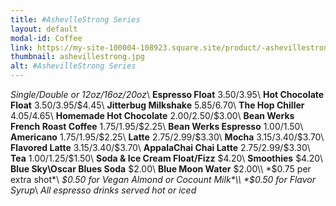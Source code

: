 ```yaml
---
title: #AshevlleStrong Series
layout: default
modal-id: Coffee 
link: https://my-site-100004-108923.square.site/product/-ashevillestrong-series/218?cs=true
thumbnail: ashevillestrong.jpg
alt: #AshevilleStrong Series
---
```

*Single/Double or 12oz/16oz/20oz*\\
**Espresso Float** $3.50/$3.95\\
**Hot Chocolate Float** $3.50/$3.95/$4.45\\
**Jitterbug Milkshake** $5.85/$6.70\\
**The Hop Chiller** $4.05/$4.65\\
**Homemade Hot Chocolate** $2.00/$2.50/$3.00\\
**Bean Werks French Roast Coffee** $1.75/$1.95/$2.25\\
**Bean Werks Espresso** $1.00/$1.50\\
**Americano** $1.75/$1.95/$2.25\\
**Latte** $2.75/$2.99/$3.30\\
**Mocha** $3.15/$3.40/$3.70\\
**Flavored Latte** $3.15/$3.40/$3.70\\
**AppalaChai Chai Latte** $2.75/$2.99/$3.30\\
**Tea** $1.00/$1.25/$1.50\\
**Soda & Ice Cream Float/Fizz** $4.20\\
**Smoothies** $4.20\\
**Blue Sky\Oscar Blues Soda** $2.00\\
**Blue Moon Water** $2.00\\
*$0.75 per extra shot*\\
*$0.50 for Vegan Almond or Cocount Milk*\\
*$0.50 for Flavor Syrup*\\
*All espresso drinks served hot or iced*
